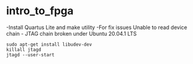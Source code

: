 # intro_to_fpga

-Install Quartus Lite and make utility
-For fix issues Unable to read device chain - JTAG chain broken under Ubuntu 20.04.1 LTS
```
sudo apt-get install libudev-dev
killall jtagd
jtagd --user-start
```
